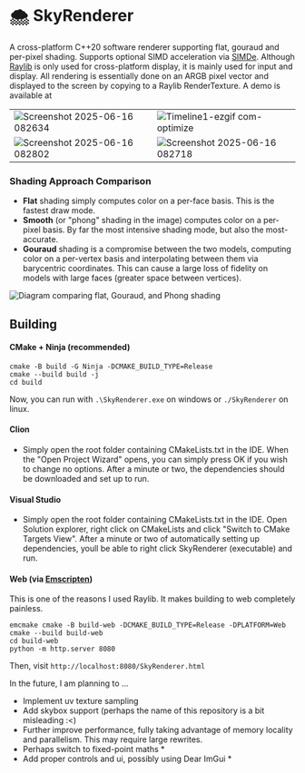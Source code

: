 # 🌨️ SkyRenderer

A cross-platform C++20 software renderer supporting flat, gouraud and per-pixel shading.
Supports optional SIMD acceleration via [SIMDe](https://github.com/simd-everywhere/simde).
Although [Raylib](https://github.com/raysan5/raylib) is only used for cross-platform display, it is mainly used for input and display. All rendering is essentially done on an ARGB pixel vector and displayed to the screen by copying to a Raylib RenderTexture. A demo is available at 

|  |  |
|----------|----------|
| ![Screenshot 2025-06-16 082634](https://github.com/user-attachments/assets/a31777b3-e8a3-4574-af61-d02de81562c0) | ![Timeline1-ezgif com-optimize](https://github.com/user-attachments/assets/479a9d79-7832-4869-a2c0-b36865101407)  |
| ![Screenshot 2025-06-16 082802](https://github.com/user-attachments/assets/d5600c83-a846-4675-ab94-c6f0751c176c) | ![Screenshot 2025-06-16 082718](https://github.com/user-attachments/assets/44ec3f04-e51c-4dcb-ad7e-66ca6b394c3c)  |

### Shading Approach Comparison
- **Flat** shading simply computes color on a per-face basis. This is the fastest draw mode.
- **Smooth** (or "phong" shading in the image) computes color on a per-pixel basis. By far the most intensive shading mode, but also the most-accurate.
- **Gouraud** shading is a compromise between the two models, computing color on a per-vertex basis and interpolating between them via barycentric coordinates. This can cause a large loss of fidelity on models with large faces (greater space between vertices).

![Diagram comparing flat, Gouraud, and Phong shading](https://adambadke.com/wp-content/uploads/2017/07/allShading.jpg)

## Building

#### CMake + Ninja (recommended)
```
cmake -B build -G Ninja -DCMAKE_BUILD_TYPE=Release
cmake --build build -j
cd build
```
Now, you can run with `.\SkyRenderer.exe` on windows or `./SkyRenderer` on linux.

#### Clion
- Simply open the root folder containing CMakeLists.txt in the IDE. When the "Open Project Wizard" opens, you can simply press OK if you wish to change no options. After a minute or two, the dependencies should be downloaded and set up to run.

#### Visual Studio
- Simply open the root folder containing CMakeLists.txt in the IDE. Open Solution explorer, right click on CMakeLists and click "Switch to CMake Targets View". After a minute or two of automatically setting up dependencies, youll be able to right click SkyRenderer (executable) and run.

#### Web (via [Emscripten](https://emscripten.org/))
This is one of the reasons I used Raylib. It makes building to web completely painless.
```
emcmake cmake -B build-web -DCMAKE_BUILD_TYPE=Release -DPLATFORM=Web
cmake --build build-web
cd build-web
python -m http.server 8080
```
Then, visit `http://localhost:8080/SkyRenderer.html`

In the future, I am planning to ...
- Implement uv texture sampling
- Add skybox support (perhaps the name of this repository is a bit misleading :<)
- Further improve performance, fully taking advantage of memory locality and parallelism. This may require large rewrites.
- Perhaps switch to fixed-point maths *
- Add proper controls and ui, possibly using Dear ImGui *

